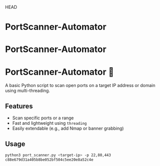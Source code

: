 HEAD
# PortScanner-Automator
# PortScanner-Automator

# PortScanner-Automator 🔎

A basic Python script to scan open ports on a target IP address or domain using multi-threading.

## Features
- Scan specific ports or a range
- Fast and lightweight using `threading`
- Easily extendable (e.g., add Nmap or banner grabbing)

## Usage

```bash
python3 port_scanner.py <target-ip> -p 22,80,443
c88e679d31a405b8be052bf504c5ee20e8a52c4e
